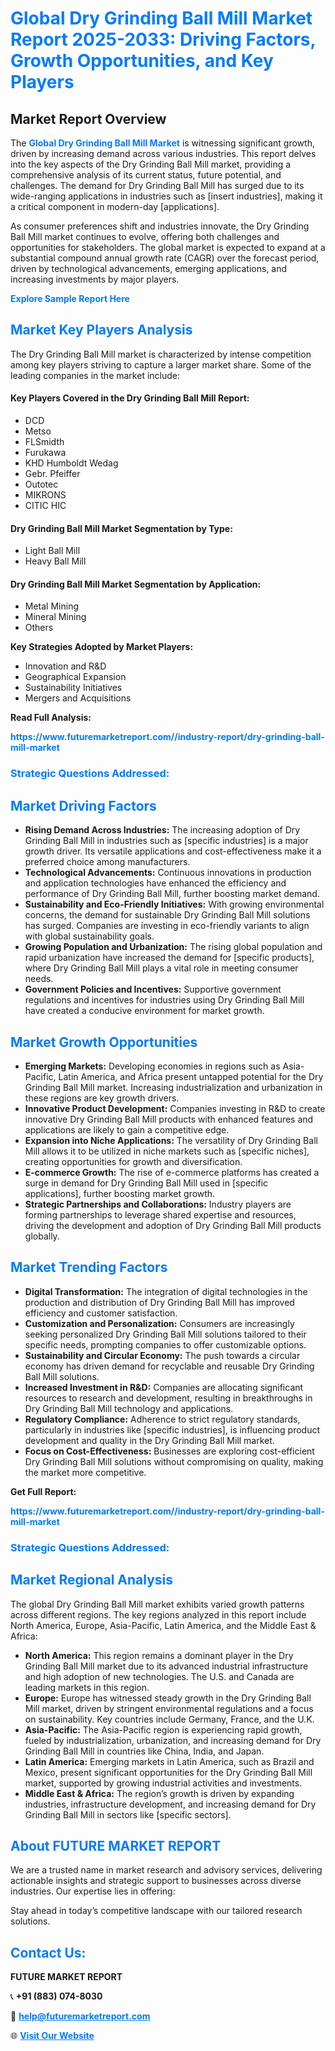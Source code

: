 <h1 style="color: #007BFF;">Global Dry Grinding Ball Mill Market Report 2025-2033: Driving Factors, Growth Opportunities, and Key Players</h1>

<section id="overview">
<h2>Market Report Overview</h2>
<p>The <a href="https://www.futuremarketreport.com//industry-report/dry-grinding-ball-mill-market" style="color: #007BFF; text-decoration: none;"><strong>Global Dry Grinding Ball Mill Market</strong></a> is witnessing significant growth, driven by increasing demand across various industries. This report delves into the key aspects of the Dry Grinding Ball Mill market, providing a comprehensive analysis of its current status, future potential, and challenges. The demand for Dry Grinding Ball Mill has surged due to its wide-ranging applications in industries such as [insert industries], making it a critical component in modern-day [applications].</p>
<p>As consumer preferences shift and industries innovate, the Dry Grinding Ball Mill market continues to evolve, offering both challenges and opportunities for stakeholders. The global market is expected to expand at a substantial compound annual growth rate (CAGR) over the forecast period, driven by technological advancements, emerging applications, and increasing investments by major players.</p>
</section>

<section id="overview">
<p><a href="https://www.futuremarketreport.com//request-sample/reportId=50605" style="color: #007BFF; text-decoration: none;"><strong>Explore Sample Report Here</strong></a></p>
</section>

<section id="key-players">
<h2 style="color: #007BFF;">Market Key Players Analysis</h2>
<p>The Dry Grinding Ball Mill market is characterized by intense competition among key players striving to capture a larger market share. Some of the leading companies in the market include:</p>
<h4>Key Players Covered in the Dry Grinding Ball Mill Report:</h4>
<ul><li>DCD</li><li>Metso</li><li>FLSmidth</li><li>Furukawa</li><li>KHD Humboldt Wedag</li><li>Gebr. Pfeiffer</li><li>Outotec</li><li>MIKRONS</li><li>CITIC HIC</li></ul>
<h4>Dry Grinding Ball Mill Market Segmentation by Type:</h4>
<ul><li>Light Ball Mill</li><li>Heavy Ball Mill</li></ul>

<h4>Dry Grinding Ball Mill Market Segmentation by Application:</h4>
<ul><li>Metal Mining</li><li>Mineral Mining</li><li>Others</li></ul>
<p><strong>Key Strategies Adopted by Market Players:</strong></p>
<ul>
<li>Innovation and R&D</li>
<li>Geographical Expansion</li>
<li>Sustainability Initiatives</li>
<li>Mergers and Acquisitions</li>
</ul>
</section>

<section>
<p><strong>Read Full Analysis: </strong></p><a href="https://www.futuremarketreport.com//industry-report/dry-grinding-ball-mill-market" style="color: #007BFF; text-decoration: none;"><strong>https://www.futuremarketreport.com//industry-report/dry-grinding-ball-mill-market</strong></a>
<h3 style="color: #007BFF;">Strategic Questions Addressed:</h3>
</section>

<section id="driving-factors">
<h2 style="color: #007BFF;">Market Driving Factors</h2>
<ul>
<li><strong>Rising Demand Across Industries:</strong> The increasing adoption of Dry Grinding Ball Mill in industries such as [specific industries] is a major growth driver. Its versatile applications and cost-effectiveness make it a preferred choice among manufacturers.</li>
<li><strong>Technological Advancements:</strong> Continuous innovations in production and application technologies have enhanced the efficiency and performance of Dry Grinding Ball Mill, further boosting market demand.</li>
<li><strong>Sustainability and Eco-Friendly Initiatives:</strong> With growing environmental concerns, the demand for sustainable Dry Grinding Ball Mill solutions has surged. Companies are investing in eco-friendly variants to align with global sustainability goals.</li>
<li><strong>Growing Population and Urbanization:</strong> The rising global population and rapid urbanization have increased the demand for [specific products], where Dry Grinding Ball Mill plays a vital role in meeting consumer needs.</li>
<li><strong>Government Policies and Incentives:</strong> Supportive government regulations and incentives for industries using Dry Grinding Ball Mill have created a conducive environment for market growth.</li>
</ul>
</section>

<section id="growth-opportunities">
<h2 style="color: #007BFF;">Market Growth Opportunities</h2>
<ul>
<li><strong>Emerging Markets:</strong> Developing economies in regions such as Asia-Pacific, Latin America, and Africa present untapped potential for the Dry Grinding Ball Mill market. Increasing industrialization and urbanization in these regions are key growth drivers.</li>
<li><strong>Innovative Product Development:</strong> Companies investing in R&D to create innovative Dry Grinding Ball Mill products with enhanced features and applications are likely to gain a competitive edge.</li>
<li><strong>Expansion into Niche Applications:</strong> The versatility of Dry Grinding Ball Mill allows it to be utilized in niche markets such as [specific niches], creating opportunities for growth and diversification.</li>
<li><strong>E-commerce Growth:</strong> The rise of e-commerce platforms has created a surge in demand for Dry Grinding Ball Mill used in [specific applications], further boosting market growth.</li>
<li><strong>Strategic Partnerships and Collaborations:</strong> Industry players are forming partnerships to leverage shared expertise and resources, driving the development and adoption of Dry Grinding Ball Mill products globally.</li>
</ul>
</section>

<section id="trending-factors">
<h2 style="color: #007BFF;">Market Trending Factors</h2>
<ul>
<li><strong>Digital Transformation:</strong> The integration of digital technologies in the production and distribution of Dry Grinding Ball Mill has improved efficiency and customer satisfaction.</li>
<li><strong>Customization and Personalization:</strong> Consumers are increasingly seeking personalized Dry Grinding Ball Mill solutions tailored to their specific needs, prompting companies to offer customizable options.</li>
<li><strong>Sustainability and Circular Economy:</strong> The push towards a circular economy has driven demand for recyclable and reusable Dry Grinding Ball Mill solutions.</li>
<li><strong>Increased Investment in R&D:</strong> Companies are allocating significant resources to research and development, resulting in breakthroughs in Dry Grinding Ball Mill technology and applications.</li>
<li><strong>Regulatory Compliance:</strong> Adherence to strict regulatory standards, particularly in industries like [specific industries], is influencing product development and quality in the Dry Grinding Ball Mill market.</li>
<li><strong>Focus on Cost-Effectiveness:</strong> Businesses are exploring cost-efficient Dry Grinding Ball Mill solutions without compromising on quality, making the market more competitive.</li>
</ul>
</section>

<section>
<p><strong>Get Full Report: </strong></p><a href="https://www.futuremarketreport.com//industry-report/dry-grinding-ball-mill-market" style="color: #007BFF; text-decoration: none;"><strong>https://www.futuremarketreport.com//industry-report/dry-grinding-ball-mill-market</strong></a>
<h3 style="color: #007BFF;">Strategic Questions Addressed:</h3>
</section>


<section id="regional-analysis">
<h2 style="color: #007BFF;">Market Regional Analysis</h2>
<p>The global Dry Grinding Ball Mill market exhibits varied growth patterns across different regions. The key regions analyzed in this report include North America, Europe, Asia-Pacific, Latin America, and the Middle East & Africa:</p>
<ul>
<li><strong>North America:</strong> This region remains a dominant player in the Dry Grinding Ball Mill market due to its advanced industrial infrastructure and high adoption of new technologies. The U.S. and Canada are leading markets in this region.</li>
<li><strong>Europe:</strong> Europe has witnessed steady growth in the Dry Grinding Ball Mill market, driven by stringent environmental regulations and a focus on sustainability. Key countries include Germany, France, and the U.K.</li>
<li><strong>Asia-Pacific:</strong> The Asia-Pacific region is experiencing rapid growth, fueled by industrialization, urbanization, and increasing demand for Dry Grinding Ball Mill in countries like China, India, and Japan.</li>
<li><strong>Latin America:</strong> Emerging markets in Latin America, such as Brazil and Mexico, present significant opportunities for the Dry Grinding Ball Mill market, supported by growing industrial activities and investments.</li>
<li><strong>Middle East & Africa:</strong> The region’s growth is driven by expanding industries, infrastructure development, and increasing demand for Dry Grinding Ball Mill in sectors like [specific sectors].</li>
</ul>
</section>

<footer>
<h2 style="color: #007BFF;">About FUTURE MARKET REPORT</h2>
<p>We are a trusted name in market research and advisory services, delivering actionable insights and strategic support to businesses across diverse industries. Our expertise lies in offering:</p>

<p>Stay ahead in today’s competitive landscape with our tailored research solutions.</p>

<h2 style="color: #007BFF;">Contact Us:</h2>
<p><strong>FUTURE MARKET REPORT</strong></p>
<p>📞 <strong>+91 (883) 074-8030</strong></p>
<p>📧 <strong><a href="mailto:help@futuremarketreport.com" style="color: #007BFF;">help@futuremarketreport.com</a></strong></p>
<p>🌐 <strong><a href="https://www.futuremarketreport.com/" style="color: #007BFF;">Visit Our Website</a></strong></p>
</footer>